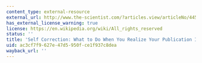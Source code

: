 ```yaml
---
content_type: external-resource
external_url: http://www.the-scientist.com/?articles.view/articleNo/44594/title/Self-Correction/
has_external_license_warning: true
license: https://en.wikipedia.org/wiki/All_rights_reserved
status: ''
title: 'Self Correction: What to Do When You Realize Your Publication Is Fatally Flawed'
uid: ac3cf7f9-627e-47d5-950f-ce1f937c8dea
wayback_url: ''
---
```

